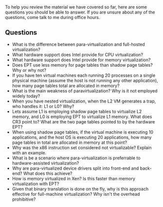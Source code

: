 To help you review the material we have covered so far, here are some questions you should
be able to answer. If you are unsure about any of the questions, come
talk to me during office hours. 

## Questions

* What is the difference between para-virtualization and full-hosted
  virtualization?
* What hardware support does Intel provide for CPU virtualization?
* What hardware support does Intel provide for memory virtualization?
* Does EPT use less memory for page tables than shadow page tables?
  Why or why not?
* If you have ten virtual machines each running 20 processes on a
  single physical machine (assume the host is not running any other
  application), how many page tables total are allocated in memory?
* What is the main weakness of paravirtualization? Why is it not
  employed widely today?
* When you have nested virtualization, when the L2 VM generates a
  trap, who handles it: L1 or L0? Why?
* Lets assume L1 is employing shadow page tables to virtualize L2
  memory, and L0 is employing EPT to virtualize L1 memory. What does
  CR3 point to? What are the two page tables pointed to by the
  hardware EPT?
* When using shadow page tables, if the virtual machine is executing
  10 applications, and the host OS is executing 20 applications, how
  many page tables in total are allocated in memory at this point?
* Why was the x86 instruction set considered not virtualizable?
  Explain with an example.
* What is be a scenario where para-virtualization is preferrable to hardware-assisted virtualization?
* Why are para-virtualized device drivers split into front-end and back-end? What does this achieve?
* How is memory virtualized in Xen? Is this faster than memory virtualization with EPT? 
* Given that binary translation is done on the fly, why is this approach effective for full-machine virtualization? Why isn't the overhead prohibitive?
